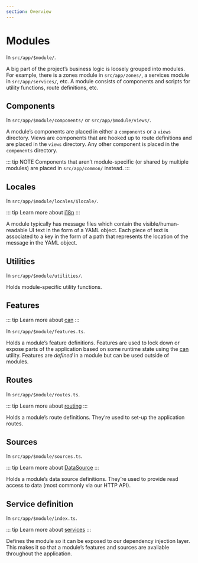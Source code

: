 ```yaml
---
section: Overview
---
```

# Modules

In `src/app/$module/`.

A big part of the project’s business logic is loosely grouped into modules. For example, there is a zones module in `src/app/zones/`, a services module in `src/app/services/`, etc. A module consists of components and scripts for utility functions, route definitions, etc.

## Components

In `src/app/$module/components/` or `src/app/$module/views/`.

A module’s components are placed in either a `components` or a `views` directory. Views are components that are hooked up to route definitions and are placed in the `views` directory. Any other component is placed in the `components` directory.

::: tip NOTE
Components that aren’t module-specific (or shared by multiple modules) are placed in `src/app/common/` instead.
:::

## Locales

In `src/app/$module/locales/$locale/`.

::: tip
Learn more about [i18n](/src/app/application/services/i18n/README.md)
:::

A module typically has message files which contain the visible/human-readable UI text in the form of a YAML object. Each piece of text is associated to a key in the form of a path that represents the location of the message in the YAML object.

## Utilities

In `src/app/$module/utilities/`.

Holds module-specific utility functions.

## Features

::: tip
Learn more about [can](/src/app/application/services/can/README.md)
:::

In `src/app/$module/features.ts`.

Holds a module’s feature definitions. Features are used to lock down or expose parts of the application based on some runtime state using the [can](/src/app/application/services/can/README.md) utility. Features are _defined_ in a module but can be used outside of modules.

## Routes

In `src/app/$module/routes.ts`.

::: tip
Learn more about [routing](/docs/routing.md)
:::

Holds a module’s route definitions. They’re used to set-up the application routes.

## Sources

In `src/app/$module/sources.ts`.

::: tip
Learn more about [DataSource](/src/app/application/services/data-source/README.md)
:::

Holds a module’s data source definitions. They’re used to provide read access to data (most commonly via our HTTP API).

## Service definition

In `src/app/$module/index.ts`.

::: tip
Learn more about [services](/src/services/README.md)
:::

Defines the module so it can be exposed to our dependency injection layer. This makes it so that a module’s features and sources are available throughout the application.

